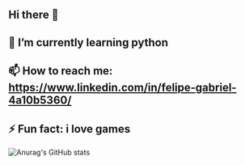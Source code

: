 ## Hi there 👋
## 🌱 I’m currently learning python
## 📫 How to reach me: https://www.linkedin.com/in/felipe-gabriel-4a10b5360/
## ⚡ Fun fact: i love games
![Anurag's GitHub stats](https://github-readme-stats.vercel.app/api?username=felipe0762&theme=tokyonight_icons=true)
